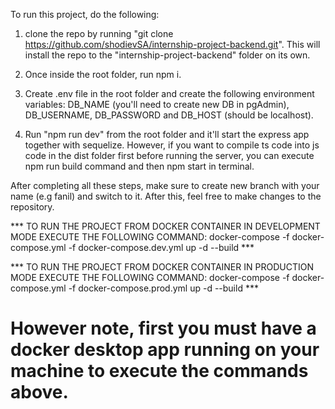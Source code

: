 To run this project, do the following:

1. clone the repo by running "git clone https://github.com/shodievSA/internship-project-backend.git". This will install the repo to the "internship-project-backend" folder on its own.

2. Once inside the root folder, run npm i.

3. Create .env file in the root folder and create the following environment variables: DB_NAME (you'll need to create new DB in pgAdmin), DB_USERNAME, DB_PASSWORD and DB_HOST (should be localhost).

4. Run "npm run dev" from the root folder and it'll start the express app together with sequelize. However, if you want to compile ts code into js code in the dist folder first before running the server, you can execute npm run build command and then npm start in terminal.

After completing all these steps, make sure to create new branch with your name (e.g fanil) and switch to it. After this, feel free to make changes to the repository.


*** TO RUN THE PROJECT FROM DOCKER CONTAINER IN DEVELOPMENT MODE EXECUTE THE FOLLOWING COMMAND: docker-compose -f docker-compose.yml -f docker-compose.dev.yml up -d --build ***

*** TO RUN THE PROJECT FROM DOCKER CONTAINER IN PRODUCTION MODE EXECUTE THE FOLLOWING COMMAND: docker-compose -f docker-compose.yml -f docker-compose.prod.yml up -d --build ***

# However note, first you must have a docker desktop app running on your machine to execute the commands above.